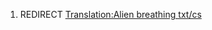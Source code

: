 1.  REDIRECT [Translation:Alien breathing
    txt/cs](Translation:Alien_breathing_txt/cs "wikilink")